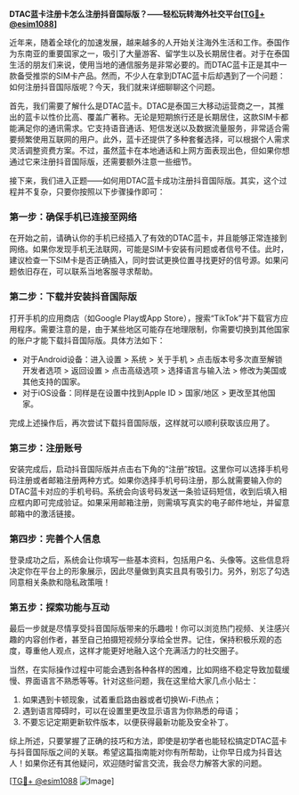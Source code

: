 **DTAC蓝卡注册卡怎么注册抖音国际版？——轻松玩转海外社交平台[[TG💪+ @esim1088](https://t.me/s/esim1088)]**

近年来，随着全球化的加速发展，越来越多的人开始关注海外生活和工作。泰国作为东南亚的重要国家之一，吸引了大量游客、留学生以及长期居住者。对于在泰国生活的朋友们来说，使用当地的通信服务是非常必要的。而DTAC蓝卡正是其中一款备受推崇的SIM卡产品。然而，不少人在拿到DTAC蓝卡后却遇到了一个问题：如何注册抖音国际版呢？今天，我们就来详细聊聊这个问题。

首先，我们需要了解什么是DTAC蓝卡。DTAC是泰国三大移动运营商之一，其推出的蓝卡以性价比高、覆盖广著称。无论是短期旅行还是长期居住，这款SIM卡都能满足你的通讯需求。它支持语音通话、短信发送以及数据流量服务，非常适合需要频繁使用互联网的用户。此外，蓝卡还提供了多种套餐选择，可以根据个人需求灵活调整资费方案。不过，虽然蓝卡在本地通话和上网方面表现出色，但如果你想通过它来注册抖音国际版，还需要额外注意一些细节。

接下来，我们进入正题——如何用DTAC蓝卡成功注册抖音国际版。其实，这个过程并不复杂，只要你按照以下步骤操作即可：

### **第一步：确保手机已连接至网络**
在开始之前，请确认你的手机已经插入了有效的DTAC蓝卡，并且能够正常连接到网络。如果你发现手机无法联网，可能是SIM卡安装有问题或者信号不佳。此时，建议检查一下SIM卡是否正确插入，同时尝试更换位置寻找更好的信号源。如果问题依旧存在，可以联系当地客服寻求帮助。

### **第二步：下载并安装抖音国际版**
打开手机的应用商店（如Google Play或App Store），搜索“TikTok”并下载官方应用程序。需要注意的是，由于某些地区可能存在地理限制，你需要切换到其他国家的账户才能下载抖音国际版。具体方法如下：
- 对于Android设备：进入设置 > 系统 > 关于手机 > 点击版本号多次直至解锁开发者选项 > 返回设置 > 点击高级选项 > 选择语言与输入法 > 修改为美国或其他支持的国家。
- 对于iOS设备：同样是在设置中找到Apple ID > 国家/地区 > 更改至其他国家。

完成上述操作后，再次尝试下载抖音国际版，这样就可以顺利获取该应用了。

### **第三步：注册账号**
安装完成后，启动抖音国际版并点击右下角的“注册”按钮。这里你可以选择手机号码注册或者邮箱注册两种方式。如果你选择手机号码注册，那么就需要输入你的DTAC蓝卡对应的手机号码。系统会向该号码发送一条验证码短信，收到后填入相应框内即可完成验证。如果采用邮箱注册，则需填写真实的电子邮件地址，并留意邮箱中的激活链接。

### **第四步：完善个人信息**
登录成功之后，系统会让你填写一些基本资料，包括用户名、头像等。这些信息将决定你在平台上的形象展示，因此尽量做到真实且具有吸引力。另外，别忘了勾选同意相关条款和隐私政策哦！

### **第五步：探索功能与互动**
最后一步就是尽情享受抖音国际版带来的乐趣啦！你可以浏览热门视频、关注感兴趣的内容创作者，甚至自己拍摄短视频分享给全世界。记住，保持积极乐观的态度，尊重他人观点，这样才能更好地融入这个充满活力的社交圈子。

当然，在实际操作过程中可能会遇到各种各样的困难，比如网络不稳定导致加载缓慢、界面语言不熟悉等等。针对这些问题，我在这里给大家几点小贴士：

1. 如果遇到卡顿现象，试着重启路由器或者切换Wi-Fi热点；
2. 遇到语言障碍时，可以在设置里更改显示语言为你熟悉的母语；
3. 不要忘记定期更新软件版本，以便获得最新功能及安全补丁。

综上所述，只要掌握了正确的技巧和方法，即使是初学者也能轻松搞定DTAC蓝卡与抖音国际版之间的关联。希望这篇指南能对你有所帮助，让你早日成为抖音达人！如果你还有其他疑问，欢迎随时留言交流，我会尽力解答大家的问题。

[[TG💪+ @esim1088](https://t.me/s/esim1088) ![Image](https://i.postimg.cc/4NQfJmqS/Snipaste-2025-05-13-00-14-12.png)]